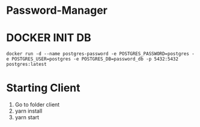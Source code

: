 # Password-Manager

# DOCKER INIT DB
```docker run -d --name postgres-password -e POSTGRES_PASSWORD=postgres -e POSTGRES_USER=postgres -e POSTGRES_DB=password_db -p 5432:5432 postgres:latest```

# Starting Client
1. Go to folder client
2. yarn install 
3. yarn start

